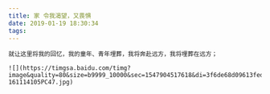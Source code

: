 ```yaml
---
title: 家 令我渴望，又畏惧
date: 2019-01-19 18:30:34
tags:
---
```

    就让这里将我的回忆，我的童年、青年埋葬，我将奔赴远方，我将埋葬在远方；

    ![](https://timgsa.baidu.com/timg?image&quality=80&size=b9999_10000&sec=1547904517618&di=3f6de68d09613fede738e07ef1693268&imgtype=0&src=http%3A%2F%2Fscimg.jb51.net%2Fallimg%2F161114%2F106-161114105PC47.jpg)
